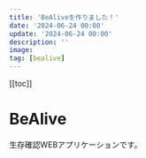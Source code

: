 ```yaml
---
title: 'BeAliveを作りました！'
date: '2024-06-24 00:00'
update: '2024-06-24 00:00'
description: ''
image:
tag: [bealive]
---
```


[[toc]]

# BeAlive

生存確認WEBアプリケーションです。
